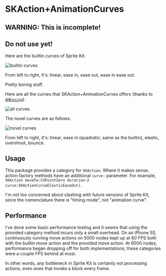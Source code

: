 # SKAction+AnimationCurves

## WARNING: This is incomplete!
## Do not use yet!

Here are the builtin curves of Sprite Kit.

![builtin curves](https://raw.githubusercontent.com/sartak/SKAction-AnimationCurves/master/builtin-curves.gif)

From left to right, it's: linear, ease in, ease out, ease in ease out.

Pretty boring stuff.

Here are all the curves that SKAction+AnimationCurves offers (thanks to [`AHEasing`](https://github.com/warrenm/AHEasing))

![all curves](https://raw.githubusercontent.com/sartak/SKAction-AnimationCurves/master/all-curves.gif)

The novel curves are as follows:

![novel curves](https://raw.githubusercontent.com/sartak/SKAction-AnimationCurves/master/novel-curves.gif)

From left to right, it's: linear, ease in (quadratic; same as the builtin), elastic, overshoot, bounce.

## Usage

This package provides a category for `SKAction`. Where it makes sense, action factory methods have an additional `curve:` parameter. For example, `SKAction moveTo:CGPointZero duration:2 curve:SKActionCurveElasticEaseOut]`.

I'm not too concerned about clashing with future versions of Sprite Kit, since the nomenclature there is "timing mode", not "animation curve".

## Performance

I've done some basic performance testing and it seems that using the provided category method incurs only a small overhead. On an iPhone 5S, continuously running move actions on 5000 nodes kept up at 60 FPS both with the builtin move action and the provided move action. At 6000 nodes, performance began dropping off for both implementations; these categories were a couple FPS behind at most.

In other words, any bottleneck in Sprite Kit is certainly not processing actions, even ones that invoke a block every frame.

